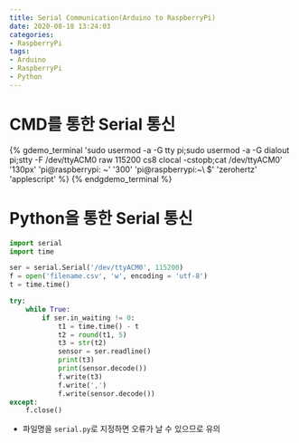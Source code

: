 ```yaml
---
title: Serial Communication(Arduino to RaspberryPi)
date: 2020-08-18 13:24:03
categories:
- RaspberryPi
tags:
- Arduino
- RaspberryPi
- Python
---
```

# CMD를 통한 Serial 통신

{% gdemo_terminal 'sudo usermod -a -G tty pi;sudo usermod -a -G dialout pi;stty -F /dev/ttyACM0 raw 115200 cs8 clocal -cstopb;cat /dev/ttyACM0' '130px' 'pi@raspberrypi: ~' '300' 'pi@raspberrypi:~\ $' 'zerohertz' 'applescript' %}
{% endgdemo_terminal %}

<!-- More -->

# Python을 통한 Serial 통신

~~~Python ser.py
import serial
import time

ser = serial.Serial('/dev/ttyACM0', 115200)
f = open('filename.csv', 'w', encoding = 'utf-8')
t = time.time()

try:
    while True:
        if ser.in_waiting != 0:
            t1 = time.time() - t
            t2 = round(t1, 5)
            t3 = str(t2)
            sensor = ser.readline()
            print(t3)
            print(sensor.decode())
            f.write(t3)
            f.write(',')
            f.write(sensor.decode())
except:
    f.close()
~~~

+ 파일명을 `serial.py`로 지정하면 오류가 날 수 있으므로 유의
